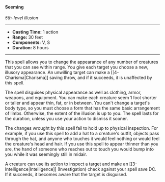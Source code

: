 #### Seeming
*5th-level illusion*
___
- **Casting Time:** 1 action
- **Range:** 30 feet
- **Components:** V, S
- **Duration:** 8 hours
---
This spell allows you to change the appearance of any number of creatures that you can see within range. You give each target you choose a new, illusory appearance. An unwilling target can make a [[4-Charisma|Charisma]] saving throw, and if it succeeds, it is unaffected by this spell.

The spell disguises physical appearance as well as clothing, armor, weapons, and equipment. You can make each creature seem 1 foot shorter or taller and appear thin, fat, or in between. You can't change a target's body type, so you must choose a form that has the same basic arrangement of limbs. Otherwise, the extent of the illusion is up to you. The spell lasts for the duration, unless you use your action to dismiss it sooner.

The changes wrought by this spell fail to hold up to physical inspection. For example, if you use this spell to add a hat to a creature's outfit, objects pass through the hat, and anyone who touches it would feel nothing or would feel the creature's head and hair. If you use this spell to appear thinner than you are, the hand of someone who reaches out to touch you would bump into you while it was seemingly still in midair.

A creature can use its action to inspect a target and make an [[3-Intelligence|Intelligence]] (Investigation) check against your spell save DC. If it succeeds, it becomes aware that the target is disguised.
